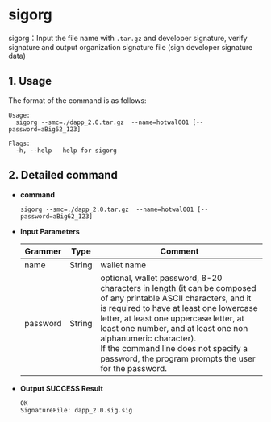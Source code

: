 # sigorg

sigorg：Input the file name with `.tar.gz` and developer signature, verify signature and output organization signature file (sign developer signature data)

## 1. Usage

The format of the command is as follows:

```shell
Usage:
  sigorg --smc=./dapp_2.0.tar.gz  --name=hotwal001 [--password=aBig62_123]

Flags:
  -h, --help   help for sigorg
```

## 2. Detailed command

- **command**

  ```shell
  sigorg --smc=./dapp_2.0.tar.gz  --name=hotwal001 [--password=aBig62_123]
  ```

- **Input Parameters**

  | **Grammer** | **Type** | **Comment** |
  | -------- | :------: | ------------------------------------------------------------ |
  | name     |  String  | wallet name                                               |
  | password |  String  | optional, wallet password, 8-20 characters in length (it can be composed of any printable ASCII characters, and it is required to have at least one lowercase letter, at least one uppercase letter, at least one number, and at least one non alphanumeric character). <br>If the command line does not specify a password, the program prompts the user for the password. |

- **Output SUCCESS Result**

  ```shell
  OK
  SignatureFile: dapp_2.0.sig.sig
  ```
